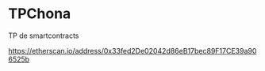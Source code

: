 # TPChona
TP de smartcontracts

https://etherscan.io/address/0x33fed2De02042d86eB17bec89F17CE39a906525b
